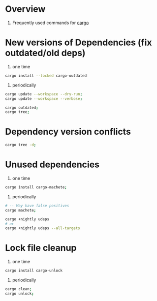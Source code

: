 # Overview
1. Frequently used commands for [cargo](https://doc.rust-lang.org/cargo/)


# New versions of Dependencies (fix outdated/old deps)
1. one time
```bash
cargo install --locked cargo-outdated
```
1. periodically
```sh
cargo update --workspace --dry-run;
cargo update --workspace --verbose;

cargo outdated;
cargo tree;
```

# Dependency version conflicts
```bash
cargo tree -d;
```

# Unused dependencies
1. one time
```bash
cargo install cargo-machete;
```
1. periodically
```bash
# -- May have false positives
cargo machete;

cargo +nightly udeps
# or
cargo +nightly udeps --all-targets
```



# Lock file cleanup
1. one time
```bash
cargo install cargo-unlock
```
1. periodically
```bash
cargo clean;
cargo unlock;
```
